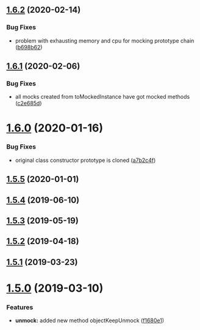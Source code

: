 <a name="1.6.2"></a>
## [1.6.2](https://github.com/mjancarik/to-mock/compare/1.6.1...1.6.2) (2020-02-14)


### Bug Fixes

* problem with exhausting memory and cpu for mocking prototype chain ([b698b62](https://github.com/mjancarik/to-mock/commit/b698b62))



<a name="1.6.1"></a>
## [1.6.1](https://github.com/mjancarik/to-mock/compare/1.6.0...1.6.1) (2020-02-06)


### Bug Fixes

* all mocks created from toMockedInstance have got mocked methods ([c2e685d](https://github.com/mjancarik/to-mock/commit/c2e685d))



<a name="1.6.0"></a>
# [1.6.0](https://github.com/mjancarik/to-mock/compare/1.5.5...1.6.0) (2020-01-16)


### Bug Fixes

* original class constructor prototype is cloned ([a7b2c4f](https://github.com/mjancarik/to-mock/commit/a7b2c4f))



<a name="1.5.5"></a>
## [1.5.5](https://github.com/mjancarik/to-mock/compare/1.5.4...1.5.5) (2020-01-01)



<a name="1.5.4"></a>
## [1.5.4](https://github.com/mjancarik/to-mock/compare/1.5.3...1.5.4) (2019-06-10)



<a name="1.5.3"></a>
## [1.5.3](https://github.com/mjancarik/to-mock/compare/1.5.2...1.5.3) (2019-05-19)



<a name="1.5.2"></a>
## [1.5.2](https://github.com/mjancarik/to-mock/compare/1.5.1...1.5.2) (2019-04-18)



<a name="1.5.1"></a>
## [1.5.1](https://github.com/mjancarik/to-mock/compare/1.5.0...1.5.1) (2019-03-23)



<a name="1.5.0"></a>
# [1.5.0](https://github.com/mjancarik/to-mock/compare/1.4.1...1.5.0) (2019-03-10)


### Features

* **unmock:** added new method objectKeepUnmock ([f1680e1](https://github.com/mjancarik/to-mock/commit/f1680e1))



